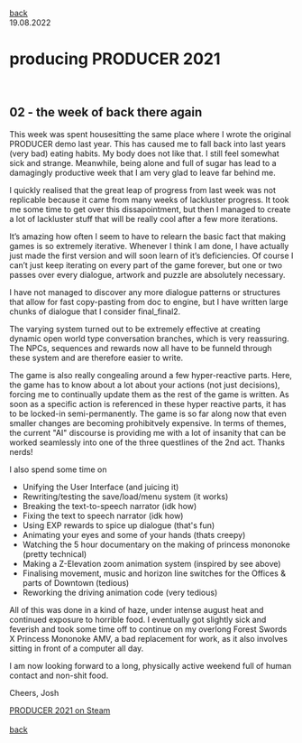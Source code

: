 [back](thinking)<br>
19.08.2022
<h1>producing PRODUCER 2021</h1><br>
<h2>02 - the week of back there again</h2>

This week was spent housesitting the same place where I wrote the original PRODUCER demo last year. This has caused me to fall back into last years (very bad) eating habits. My body does not like that. I still feel somewhat sick and strange. 
Meanwhile, being alone and full of sugar has lead to a damagingly productive week that I am very glad to leave far behind me.

I quickly realised that the great leap of progress from last week was not replicable because it came from many weeks of lackluster progress. It took me some time to get over this dissapointment, but then I managed to create a lot of lackluster stuff that will be really cool after a few more iterations.

It’s amazing how often I seem to have to relearn the basic fact that making games is so extremely iterative. Whenever I think I am done, I have actually just made the first version and will soon learn of it’s deficiencies.
Of course I can’t just keep iterating on every part of the game forever, but one or two passes over every dialogue, artwork and puzzle are absolutely necessary. 

I have not managed to discover any more dialogue patterns or structures that allow for fast copy-pasting from doc to engine, but I have written large chunks of dialogue that I consider final_final2.

The varying system turned out to be extremely effective at creating dynamic open world type conversation branches, which is very reassuring. The NPCs, sequences and rewards now all have to be funneld through these system and are therefore easier to write.

The game is also really congealing around a few hyper-reactive parts. Here, the game has to know about a lot about your actions (not just decisions), forcing me to continually update them as the rest of the game is written. As soon as a specific action is referenced in these hyper reactive parts, it has to be locked-in semi-permanently. The game is so far along  now that even smaller changes are becoming prohibitvely expensive. In terms of themes, the current "AI" discourse is providing me with a lot of insanity that can be worked seamlessly into one of the three questlines of the 2nd act. Thanks nerds!

I also spend some time on 
- Unifying the User Interface (and juicing it)
- Rewriting/testing the save/load/menu system (it works)
- Breaking the text-to-speech narrator (idk how)
- Fixing the text to speech narrator (idk how)
- Using EXP rewards to spice up dialogue (that's fun)
- Animating your eyes and some of your hands (thats creepy)
- Watching the 5 hour documentary on the making of princess mononoke (pretty technical)
- Making a Z-Elevation zoom animation system (inspired by see above)
- Finalising movement, music and horizon line switches for the Offices & parts of Downtown (tedious)
- Reworking the driving animation code (very tedious)

All of this was done in a kind of haze, under intense august heat and continued exposure to horrible food. I eventually got slightly sick and feverish and took some time off to continue on my overlong Forest Swords X Princess Mononoke AMV, a bad replacement for work, as it also involves sitting in front of a computer all day.

I am now looking forward to a long, physically active weekend full of human contact and non-shit food. 

Cheers,
Josh

<a href="https://store.steampowered.com/app/1667320/PRODUCER_2021/?beta=1" target="_blank">PRODUCER 2021 on Steam</a><br>
<br>
[back](producer_collect)

